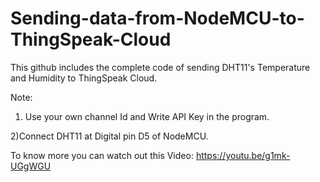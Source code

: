 # Sending-data-from-NodeMCU-to-ThingSpeak-Cloud
This github includes the complete code of sending DHT11's Temperature and Humidity to ThingSpeak Cloud.

Note: 

1) Use your own channel Id and Write API Key in the program.

2)Connect DHT11 at Digital pin D5 of NodeMCU.

To know more you can watch out this Video: https://youtu.be/g1mk-UGgWGU
